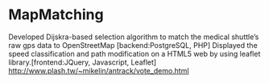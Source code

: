# MapMatching
Developed Dijskra-based selection algorithm to match the 
medical shuttle’s raw gps data to OpenStreetMap [backend:PostgreSQL, PHP] 
Displayed the speed classification and path 
modification on a HTML5 web by using leaflet library.[frontend:JQuery, Javascript, Leaflet]  
http://www.plash.tw/~mikelin/antrack/vote_demo.html
